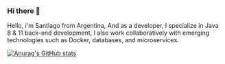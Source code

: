 ### Hi there 👋

Hello, i'm Santiago from Argentina, And as a developer, I specialize in Java 8 & 11 back-end development, I also work collaboratively with emerging technologies such as Docker, databases, and microservices.

[![Anurag's GitHub stats](https://github-readme-stats.vercel.app/api?username=JacoboGutierrez)](https://github.com/anuraghazra/github-readme-stats)
